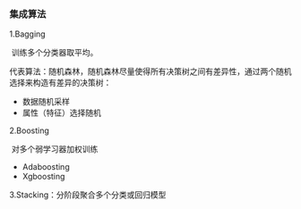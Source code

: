 ### 集成算法

1.Bagging

​	训练多个分类器取平均。

​	代表算法：随机森林，随机森林尽量使得所有决策树之间有差异性，通过两个随机选择来构造有差异的决策树：

- 数据随机采样
- 属性（特征）选择随机

2.Boosting

​	对多个弱学习器加权训练

- Adaboosting
- Xgboosting

3.Stacking：分阶段聚合多个分类或回归模型